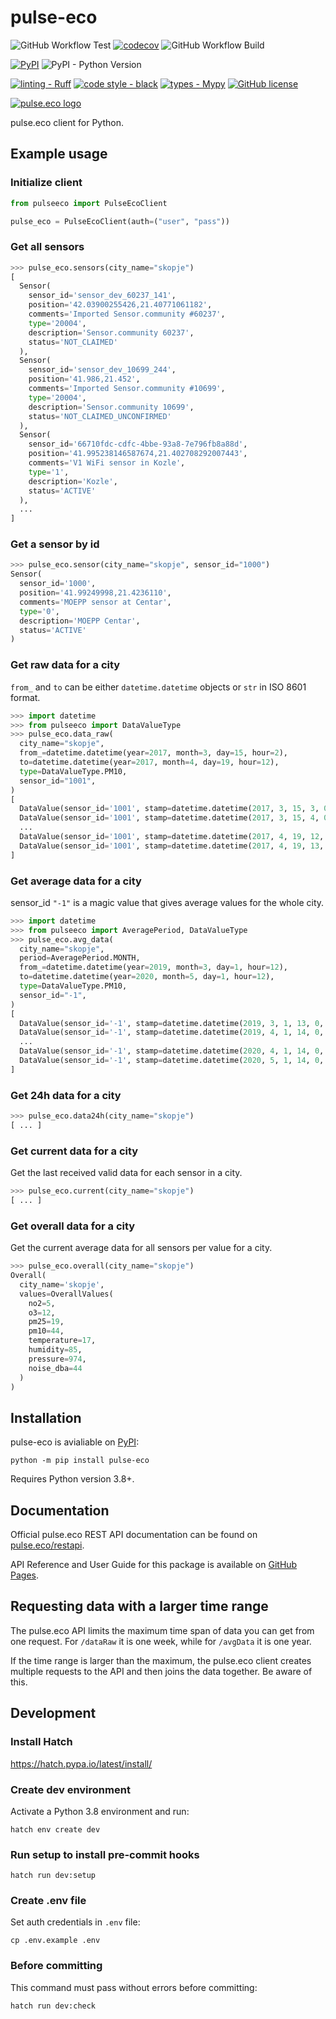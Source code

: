 # pulse-eco

![GitHub Workflow Test](https://github.com/martinkozle/pulse-eco/actions/workflows/test.yml/badge.svg)
[![codecov](https://codecov.io/gh/martinkozle/pulse-eco/branch/main/graph/badge.svg)](https://codecov.io/gh/martinkozle/pulse-eco)
![GitHub Workflow Build](https://github.com/martinkozle/pulse-eco/actions/workflows/build.yml/badge.svg)

[![PyPI](https://img.shields.io/pypi/v/pulse-eco?logo=pypi&label=PyPI&logoColor=gold)](https://pypi.org/project/pulse-eco)
![PyPI - Python Version](https://img.shields.io/pypi/pyversions/pulse-eco)

[![linting - Ruff](https://img.shields.io/endpoint?url=https://raw.githubusercontent.com/astral-sh/ruff/main/assets/badge/v2.json)](https://github.com/astral-sh/ruff)
[![code style - black](https://img.shields.io/badge/code%20style-black-000000.svg)](https://github.com/psf/black)
[![types - Mypy](https://img.shields.io/badge/types-Mypy-blue.svg)](https://github.com/ambv/black)
[![GitHub license](https://img.shields.io/github/license/martinkozle/pulse-eco)](https://github.com/martinkozle/pulse-eco/blob/main/LICENSE)

[![pulse.eco logo](https://pulse.eco/img/pulse-logo-horizontal.svg)](https://pulse.eco)

pulse.eco client for Python.

## Example usage

### Initialize client

```python
from pulseeco import PulseEcoClient

pulse_eco = PulseEcoClient(auth=("user", "pass"))
```

### Get all sensors

```python
>>> pulse_eco.sensors(city_name="skopje")
[
  Sensor(
    sensor_id='sensor_dev_60237_141',
    position='42.03900255426,21.40771061182',
    comments='Imported Sensor.community #60237',
    type='20004',
    description='Sensor.community 60237',
    status='NOT_CLAIMED'
  ),
  Sensor(
    sensor_id='sensor_dev_10699_244',
    position='41.986,21.452',
    comments='Imported Sensor.community #10699',
    type='20004',
    description='Sensor.community 10699',
    status='NOT_CLAIMED_UNCONFIRMED'
  ),
  Sensor(
    sensor_id='66710fdc-cdfc-4bbe-93a8-7e796fb8a88d',
    position='41.995238146587674,21.402708292007443',
    comments='V1 WiFi sensor in Kozle',
    type='1',
    description='Kozle',
    status='ACTIVE'
  ),
  ...
]
```

### Get a sensor by id

```python
>>> pulse_eco.sensor(city_name="skopje", sensor_id="1000")
Sensor(
  sensor_id='1000',
  position='41.99249998,21.4236110',
  comments='MOEPP sensor at Centar',
  type='0',
  description='MOEPP Centar',
  status='ACTIVE'
)
```

### Get raw data for a city

`from_` and `to` can be either `datetime.datetime` objects or `str` in ISO 8601 format.

```python
>>> import datetime
>>> from pulseeco import DataValueType
>>> pulse_eco.data_raw(
  city_name="skopje",
  from_=datetime.datetime(year=2017, month=3, day=15, hour=2),
  to=datetime.datetime(year=2017, month=4, day=19, hour=12),
  type=DataValueType.PM10,
  sensor_id="1001",
)
[
  DataValue(sensor_id='1001', stamp=datetime.datetime(2017, 3, 15, 3, 0, 8, tzinfo=TzInfo(+01:00)), type='pm10', position='41.9783,21.47', value=28, year=None),
  DataValue(sensor_id='1001', stamp=datetime.datetime(2017, 3, 15, 4, 0, 8, tzinfo=TzInfo(+01:00)), type='pm10', position='41.9783,21.47', value=55, year=None),
  ...
  DataValue(sensor_id='1001', stamp=datetime.datetime(2017, 4, 19, 12, 0, 9, tzinfo=TzInfo(+02:00)), type='pm10', position='41.9783,21.47', value=6, year=None),
  DataValue(sensor_id='1001', stamp=datetime.datetime(2017, 4, 19, 13, 0, 9, tzinfo=TzInfo(+02:00)), type='pm10', position='41.9783,21.47', value=31, year=None)
]
```

### Get average data for a city

sensor_id `"-1"` is a magic value that gives average values for the whole city.

```python
>>> import datetime
>>> from pulseeco import AveragePeriod, DataValueType
>>> pulse_eco.avg_data(
  city_name="skopje",
  period=AveragePeriod.MONTH,
  from_=datetime.datetime(year=2019, month=3, day=1, hour=12),
  to=datetime.datetime(year=2020, month=5, day=1, hour=12),
  type=DataValueType.PM10,
  sensor_id="-1",
)
[
  DataValue(sensor_id='-1', stamp=datetime.datetime(2019, 3, 1, 13, 0, tzinfo=TzInfo(+01:00)), type='pm10', position='', value=29, year=None),
  DataValue(sensor_id='-1', stamp=datetime.datetime(2019, 4, 1, 14, 0, tzinfo=TzInfo(+02:00)), type='pm10', position='', value=19, year=None),
  ...
  DataValue(sensor_id='-1', stamp=datetime.datetime(2020, 4, 1, 14, 0, tzinfo=TzInfo(+02:00)), type='pm10', position='', value=17, year=None),
  DataValue(sensor_id='-1', stamp=datetime.datetime(2020, 5, 1, 14, 0, tzinfo=TzInfo(+02:00)), type='pm10', position='', value=12, year=None)
]
```

### Get 24h data for a city

```python
>>> pulse_eco.data24h(city_name="skopje")
[ ... ]
```

### Get current data for a city

Get the last received valid data for each sensor in a city.

```python
>>> pulse_eco.current(city_name="skopje")
[ ... ]
```

### Get overall data for a city

Get the current average data for all sensors per value for a city.

```python
>>> pulse_eco.overall(city_name="skopje")
Overall(
  city_name='skopje',
  values=OverallValues(
    no2=5,
    o3=12,
    pm25=19,
    pm10=44,
    temperature=17,
    humidity=85,
    pressure=974,
    noise_dba=44
  )
)
```

## Installation

pulse-eco is avialiable on [PyPI](https://pypi.org/project/pulse-eco):

```console
python -m pip install pulse-eco
```

Requires Python version 3.8+.

## Documentation

Official pulse.eco REST API documentation can be found on  [pulse.eco/restapi](https://pulse.eco/restapi).

API Reference and User Guide for this package is available on [GitHub Pages](https://martinkozle.github.io/pulse-eco/).

## Requesting data with a larger time range

The pulse.eco API limits the maximum time span of data you can get from one request.
For `/dataRaw` it is one week, while for `/avgData` it is one year.

If the time range is larger than the maximum, the pulse.eco client creates multiple requests to the API and then joins the data together. Be aware of this.

## Development

### Install Hatch

<https://hatch.pypa.io/latest/install/>

### Create dev environment

Activate a Python 3.8 environment and run:

```console
hatch env create dev
```

### Run setup to install pre-commit hooks

```console
hatch run dev:setup
```

### Create .env file

Set auth credentials in `.env` file:

```console
cp .env.example .env
```

### Before committing

This command must pass without errors before committing:

```console
hatch run dev:check
```
